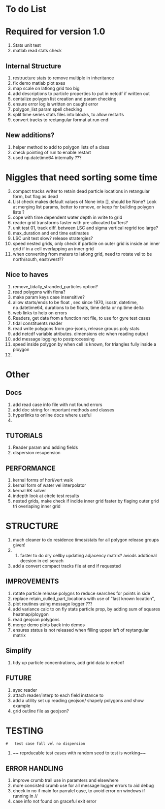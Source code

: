 # To do List

# Required for version 1.0

1. Stats unit test
1. matlab read stats check


##  Internal Structure
1. restructure stats to remove multiple in inheritance 
2.  fix demo matlab plot axes 
3. map scale on latlong grid too big
1. add descriptions to particle properties to put in netcdf if written out
2. centalize polygon list creation and param checking 
4. ensure error log is written on caught error
1. polygon_list param spell checking 
1. split time series stats files into blocks, to allow restarts
2. convert tracks to rectangular format at run end

## New additions?

1. helper method to add to  polygon lists of a class
1. check pointing of run to enable restart
1. used np.datetime64  internally ???

# Niggles that need sorting some time
3. compact tracks writer to retain dead particle locations in retangular form, but flag as dead
1. List check makes default values of None into [], should be None? Look at merging list params, better to remove, or keep for building polygon lists ?
1. cope with time dependent water depth in write to grid
3.  reader grid transforms faster with pre-allocated buffers?
4. unit test 01,  track diff. between LSC and sigma vertical regrid too large?
1. max_duration and end time estimates
8. LSC unit test slow?  release stratergies?
9.  speed nested grids, only check if particle on outer grid is inside an inner grid if in a cell overlapping  an inner grid 
1. when converting from meters to latlong grid, need to rotate vel to be north/south, east/west??

## Nice to haves
1.   remove_tidally_stranded_particles option?
1.  read polygons with fiona?
1. make param keys case insensitive?
1. allow starts/ends to be float , sec since 1970, isostr, datetime, np.datetime64, durations to be floats, time delta or np.time delta
2. web links to help on errors
1. Readers,  get data from a function not file,  to use for gyre test cases
1. tidal constituents reader
1. read write polygons from geo-jsons, release groups poly stats
1. add netcdf variable atributes. dimensions etc when reading output
1.  add message logging to postprocessing
2. speed inside polygon by when cell is known, for triangles fully inside a ploygon
5. 
# Other

## Docs

1.   add read case info file with not found errors 
2. add doc string for important methods and classes
1.    hyperlinks to online docs where useful
2. 
##   TUTORIALS
1.   Reader param and adding fields
1.   dispersion resupension

## PERFORMANCE
1.  kernal forms of hori/vert walk
1.   kernal form of water vel interpolator
1.   kernal RK solver
1.   indepth look at circle test results
1. nested grids, make check if indide inner grid faster by flaging outer grid tri overlaping inner grid

#   STRUCTURE

1.   much cleaner to  do residence times/stats for all polygon release groups given!
2.   1. faster to do dry cellby updating adjacency matrix? aviods addtional decsion in cel serach
1. add a convert compact tracks file at end if requested


##   IMPROVEMENTS

1.    rotate particle release polygns to reduce searches for points in side
1.    replace retain_culled_part_locations with use of "last known location",
1.   plot routines using message logger ???
1.   add variance calc to on fly stats particle prop, by adding sum of squares heatmap/ploygon
1.    read geojson polygons
1.   merge demo plots back into demos
1.  ensures status is not released when filling upper left of reytangular matrix
 
 ##   Simplify
1.   tidy up particle concentrations, add grid data to netcdf

##   FUTURE
1.   aysc reader
1.    attach reader/interp to each  field instance to
1.    add a utility set up reading geojson/ shapely polygons and show example
1.    grid outline file as geojson?


#   TESTING
    #   test case fall vel no dispersion
1. ~~  reprducable  test cases with random seed to test is working~~

##    ERROR HANDLING
1.   improve crumb trail use in paramters and elsewhere
1.   more consisted crumb use for all message logger errors to aid debug
1.    check in no if main for parralel case, to avoid  error on windows if running in //
1.   case info not found on graceful exit error


